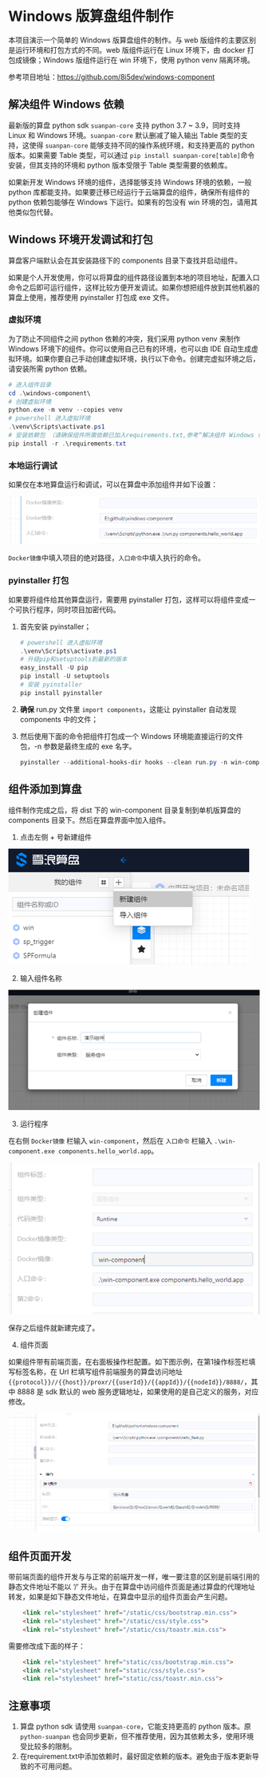 # Windows 版算盘组件制作

本项目演示一个简单的 Windows 版算盘组件的制作。与 web 版组件的主要区别是运行环境和打包方式的不同。web 版组件运行在 Linux 环境下，由 docker 打包成镜像；Windows 版组件运行在 win 环境下，使用 python venv 隔离环境。

参考项目地址：https://github.com/8i5dev/windows-component

## 解决组件 Windows 依赖

最新版的算盘 python sdk `suanpan-core` 支持 python 3.7 ~ 3.9，同时支持 Linux 和 Windows 环境。`suanpan-core` 默认删减了输入输出 Table 类型的支持，这使得 `suanpan-core` 能够支持不同的操作系统环境，和支持更高的 python 版本。如果需要 Table 类型，可以通过 `pip install suanpan-core[table]`命令安装，但其支持的环境和 python 版本受限于 Table 类型需要的依赖库。

如果新开发 Windows 环境的组件，选择能够支持 Windows 环境的依赖，一般 python 库都能支持。如果要迁移已经运行于云端算盘的组件，确保所有组件的 python 依赖包能够在 Windows 下运行。如果有的包没有 win 环境的包，请用其他类似包代替。

## Windows 环境开发调试和打包

算盘客户端默认会在其安装路径下的 components 目录下查找并启动组件。

如果是个人开发使用，你可以将算盘的组件路径设置到本地的项目地址，配置入口命令之后即可运行组件，这样比较方便开发调试。如果你想把组件放到其他机器的算盘上使用，推荐使用 pyinstaller 打包成 exe 文件。


### 虚拟环境

为了防止不同组件之间 python 依赖的冲突，我们采用 python venv 来制作 Windows 环境下的组件。你可以使用自己已有的环境，也可以由 IDE 自动生成虚拟环境。如果你要自己手动创建虚拟环境，执行以下命令。创建完虚拟环境之后，请安装所需 python 依赖。

```powershell
# 进入组件目录
cd .\windows-component\
# 创建虚拟环境
python.exe -m venv --copies venv
# powershell 进入虚拟环境
.\venv\Scripts\activate.ps1
# 安装依赖包 （请确保组件所需依赖已加入requirements.txt,参考“解决组件 Windows 依赖”）
pip install -r .\requirements.txt
```

### 本地运行调试

如果仅在本地算盘运行和调试，可以在算盘中添加组件并如下设置：

![component-venv](./doc/venv.png)

`Docker镜像`中填入项目的绝对路径，`入口命令`中填入执行的命令。

### pyinstaller 打包

如果要将组件给其他算盘运行，需要用 pyinstaller 打包，这样可以将组件变成一个可执行程序，同时项目加密代码。

1. 首先安装 pyinstaller；

   ```powershell
   # powershell 进入虚拟环境
   .\venv\Scripts\activate.ps1
   # 升级pip和setuptools到最新的版本
   easy_install -U pip
   pip install -U setuptools
   # 安装 pyinstaller
   pip install pyinstaller
   ```

5. **确保** run.py 文件里 `import components`，这能让 pyinstaller 自动发现 components 中的文件；

6. 然后使用下面的命令把组件打包成一个 Windows 环境能直接运行的文件包，-n 参数是最终生成的 exe 名字。

    ```powershell
    pyinstaller --additional-hooks-dir hooks --clean run.py -n win-component
    ```

## 组件添加到算盘

组件制作完成之后，将 dist 下的 win-component 目录复制到单机版算盘的 components 目录下。然后在算盘界面中加入组件。

1. 点击左侧 + 号新建组件

![add](./doc/add.png)

2. 输入组件名称

![name](./doc/name.png)

3. 运行程序

在右侧 `Docker镜像` 栏输入 `win-component`，然后在 `入口命令` 栏输入 `.\win-component.exe components.hello_world.app`。

![path](./doc/path.png)

保存之后组件就新建完成了。

4. 组件页面

如果组件带有前端页面，在右面板操作栏配置。如下图示例，在第1操作标签栏填写标签名称，在 Url 栏填写组件前端服务的算盘访问地址 `{{protocol}}//{{host}}/proxr/{{userId}}/{{appId}}/{{nodeId}}/8888/`，其中 8888 是 sdk 默认的 web 服务逻辑地址，如果使用的是自己定义的服务，对应修改。

![web](./doc/web.png)

## 组件页面开发

带前端页面的组件开发与与正常的前端开发一样，唯一要注意的区别是前端引用的静态文件地址不能以 ‘/’ 开头。由于在算盘中访问组件页面是通过算盘的代理地址转发，如果是如下静态文件地址，在算盘中显示的组件页面会产生问题。

```html
    <link rel="stylesheet" href="/static/css/bootstrap.min.css">
    <link rel="stylesheet" href="/static/css/style.css">
    <link rel="stylesheet" href="/static/css/toastr.min.css">
```

需要修改成下面的样子：

```html
    <link rel="stylesheet" href="static/css/bootstrap.min.css">
    <link rel="stylesheet" href="static/css/style.css">
    <link rel="stylesheet" href="static/css/toastr.min.css">
```

## 注意事项

1. 算盘 python sdk 请使用 `suanpan-core`，它能支持更高的 python 版本。原`python-suanpan` 也会同步更新，但不推荐使用，因为其依赖太多，使用环境受比较多的限制。
2. 在requirement.txt中添加依赖时，最好固定依赖的版本。避免由于版本更新导致的不可用问题。

